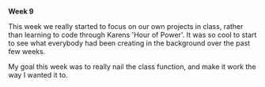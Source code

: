 **Week 9**

This week we really started to focus on our own projects in class, rather than learning to code through Karens 'Hour of Power'. 
It was so cool to start to see what everybody had been creating in the background over the past few weeks.

My goal this week was to really nail the class function, and make it work the way I wanted it to. 

